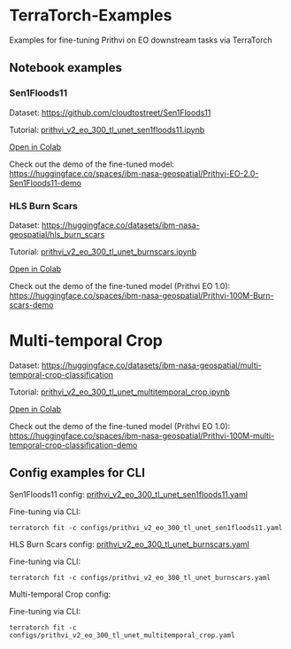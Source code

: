 # TerraTorch-Examples
Examples for fine-tuning Prithvi on EO downstream tasks via TerraTorch

## Notebook examples

### Sen1Floods11 

Dataset: https://github.com/cloudtostreet/Sen1Floods11

Tutorial: [prithvi_v2_eo_300_tl_unet_sen1floods11.ipynb](prithvi_v2_eo_300_tl_unet_sen1floods11.ipynb)

[Open in Colab](https://colab.research.google.com/github/blumenstiel/TerraTorch-Examples/blob/main/prithvi_v2_eo_300_tl_unet_sen1floods11.ipynb)

Check out the demo of the fine-tuned model: https://huggingface.co/spaces/ibm-nasa-geospatial/Prithvi-EO-2.0-Sen1Floods11-demo

### HLS Burn Scars

Dataset: https://huggingface.co/datasets/ibm-nasa-geospatial/hls_burn_scars

Tutorial: [prithvi_v2_eo_300_tl_unet_burnscars.ipynb](prithvi_v2_eo_300_tl_unet_burnscars.ipynb)

[Open in Colab](https://colab.research.google.com/github/blumenstiel/TerraTorch-Examples/blob/main/prithvi_v2_eo_300_tl_unet_burnscars.ipynb)

Check out the demo of the fine-tuned model (Prithvi EO 1.0): https://huggingface.co/spaces/ibm-nasa-geospatial/Prithvi-100M-Burn-scars-demo

# Multi-temporal Crop

Dataset: https://huggingface.co/datasets/ibm-nasa-geospatial/multi-temporal-crop-classification

Tutorial: [prithvi_v2_eo_300_tl_unet_multitemporal_crop.ipynb](prithvi_v2_eo_300_tl_unet_multitemporal_crop.ipynb)

[Open in Colab](https://colab.research.google.com/github/blumenstiel/TerraTorch-Examples/blob/main/prithvi_v2_eo_300_tl_unet_multitemporal_crop.ipynb)

Check out the demo of the fine-tuned model (Prithvi EO 1.0): https://huggingface.co/spaces/ibm-nasa-geospatial/Prithvi-100M-multi-temporal-crop-classification-demo

## Config examples for CLI

Sen1Floods11 config: [prithvi_v2_eo_300_tl_unet_sen1floods11.yaml](configs%2Fprithvi_v2_eo_300_tl_unet_sen1floods11.yaml)

Fine-tuning via CLI:
```shell
terratorch fit -c configs/prithvi_v2_eo_300_tl_unet_sen1floods11.yaml
```

HLS Burn Scars config: [prithvi_v2_eo_300_tl_unet_burnscars.yaml](configs%2Fprithvi_v2_eo_300_tl_unet_burnscars.yaml)

Fine-tuning via CLI:
```shell
terratorch fit -c configs/prithvi_v2_eo_300_tl_unet_burnscars.yaml
```

Multi-temporal Crop config: 

Fine-tuning via CLI:
```shell
terratorch fit -c configs/prithvi_v2_eo_300_tl_unet_multitemporal_crop.yaml
```
